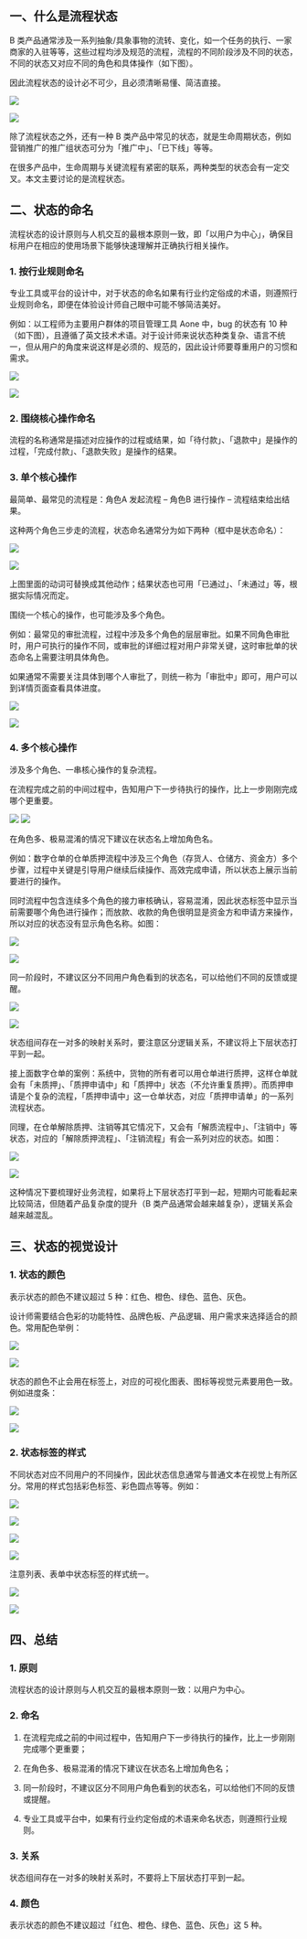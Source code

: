 ## 一、什么是流程状态

B 类产品通常涉及一系列抽象/具象事物的流转、变化，如一个任务的执行、一家商家的入驻等等，这些过程均涉及规范的流程，流程的不同阶段涉及不同的状态，不同的状态又对应不同的角色和具体操作（如下图）。

因此流程状态的设计必不可少，且必须清晰易懂、简洁直接。


![](https://cdn.wallleap.cn/img/pic/illustrtion/202211041651516.png)

![](https://internal-api-drive-stream.feishu.cn/space/api/box/stream/download/all/boxcnLtCXd9ZmYtm2Y16Zg4Dngd/?mount_node_token=doccnlglOAZsgTmLoGSddEoTD6e&mount_point=doc_image)





除了流程状态之外，还有一种 B 类产品中常见的状态，就是生命周期状态，例如营销推广的推广组状态可分为「推广中」、「已下线」等等。

在很多产品中，生命周期与关键流程有紧密的联系，两种类型的状态会有一定交叉。本文主要讨论的是流程状态。

## 二、状态的命名

流程状态的设计原则与人机交互的最根本原则一致，即「以用户为中心」，确保目标用户在相应的使用场景下能够快速理解并正确执行相关操作。

### 1. 按行业规则命名

专业工具或平台的设计中，对于状态的命名如果有行业约定俗成的术语，则遵照行业规则命名，即便在体验设计师自己眼中可能不够简洁美好。

例如：以工程师为主要用户群体的项目管理工具 Aone 中，bug 的状态有 10 种（如下图），且遵循了英文技术术语。对于设计师来说状态种类复杂、语言不统一，但从用户的角度来说这样是必须的、规范的，因此设计师要尊重用户的习惯和需求。


![](https://cdn.wallleap.cn/img/pic/illustrtion/202211041651250.png)

![](https://internal-api-drive-stream.feishu.cn/space/api/box/stream/download/all/boxcncyPsiHtfUymj8zOUQGJJre/?mount_node_token=doccnlglOAZsgTmLoGSddEoTD6e&mount_point=doc_image)





### 2. 围绕核心操作命名

流程的名称通常是描述对应操作的过程或结果，如「待付款」、「退款中」是操作的过程，「完成付款」、「退款失败」是操作的结果。

### 3. 单个核心操作

最简单、最常见的流程是：角色A 发起流程 – 角色B 进行操作 – 流程结束给出结果。

这种两个角色三步走的流程，状态命名通常分为如下两种（框中是状态命名）：


![](https://cdn.wallleap.cn/img/pic/illustrtion/202211041651198.png)

![](https://internal-api-drive-stream.feishu.cn/space/api/box/stream/download/all/boxcnS9QbxO0VLAhTV979EvCUAf/?mount_node_token=doccnlglOAZsgTmLoGSddEoTD6e&mount_point=doc_image)





上图里面的动词可替换成其他动作；结果状态也可用「已通过」、「未通过」等，根据实际情况而定。

围绕一个核心的操作，也可能涉及多个角色。

例如：最常见的审批流程，过程中涉及多个角色的层层审批。如果不同角色审批时，用户可执行的操作不同，或审批的详细过程对用户非常关键，这时审批单的状态命名上需要注明具体角色。

如果通常不需要关注具体到哪个人审批了，则统一称为「审批中」即可，用户可以到详情页面查看具体进度。


![](https://cdn.wallleap.cn/img/pic/illustrtion/202211041651733.png)

![](blob:https://ef17ayryne.feishu.cn/a2005603-82b0-4114-9486-58106d4b60cc)





### 4. 多个核心操作

涉及多个角色、一串核心操作的复杂流程。

在流程完成之前的中间过程中，告知用户下一步待执行的操作，比上一步刚刚完成哪个更重要。



![](blob:https://ef17ayryne.feishu.cn/35a1a744-ec69-4b71-bafc-27500049a9a9)
![](https://cdn.wallleap.cn/img/pic/illustrtion/202211041652715.png)





在角色多、极易混淆的情况下建议在状态名上增加角色名。

例如：数字仓单的仓单质押流程中涉及三个角色（存货人、仓储方、资金方）多个步骤，过程中关键是引导用户继续后续操作、高效完成申请，所以状态上展示当前要进行的操作。

同时流程中包含连续多个角色的接力审核确认，容易混淆，因此状态标签中显示当前需要哪个角色进行操作；而放款、收款的角色很明显是资金方和申请方来操作，所以对应的状态没有显示角色名称。如图：


![](https://cdn.wallleap.cn/img/pic/illustrtion/202211041652850.png)

![](blob:https://ef17ayryne.feishu.cn/53feee34-906f-4981-afd2-f79e22559ba2)





同一阶段时，不建议区分不同用户角色看到的状态名，可以给他们不同的反馈或提醒。


![](https://cdn.wallleap.cn/img/pic/illustrtion/202211041652387.png)

![](blob:https://ef17ayryne.feishu.cn/be7b96dc-3181-4955-a920-f4b34d54e4cd)





状态组间存在一对多的映射关系时，要注意区分逻辑关系，不建议将上下层状态打平到一起。

接上面数字仓单的案例：系统中，货物的所有者可以用仓单进行质押，这样仓单就会有「未质押」、「质押申请中」和「质押中」状态（不允许重复质押）。而质押申请是个复杂的流程，「质押申请中」这一仓单状态，对应「质押申请单」的一系列流程状态。

同理，在仓单解除质押、注销等其它情况下，又会有「解质流程中」、「注销中」等状态，对应的「解除质押流程」、「注销流程」有会一系列对应的状态。如图：


![](https://cdn.wallleap.cn/img/pic/illustrtion/202211041652774.png)

![](blob:https://ef17ayryne.feishu.cn/d78d1b30-b590-438b-8268-43ac2f86a5c3)





这种情况下要梳理好业务流程，如果将上下层状态打平到一起，短期内可能看起来比较简洁，但随着产品复杂度的提升（B 类产品通常会越来越复杂），逻辑关系会越来越混乱。

## 三、状态的视觉设计

### 1. 状态的颜色

表示状态的颜色不建议超过 5 种：红色、橙色、绿色、蓝色、灰色。

设计师需要结合色彩的功能特性、品牌色板、产品逻辑、用户需求来选择适合的颜色。常用配色举例：


![](https://cdn.wallleap.cn/img/pic/illustrtion/202211041652843.png)

![](blob:https://ef17ayryne.feishu.cn/7bf5a45f-87eb-4a7f-ab10-f65503321c2b)





状态的颜色不止会用在标签上，对应的可视化图表、图标等视觉元素要用色一致。例如进度条：

![](https://cdn.wallleap.cn/img/pic/illustrtion/202211041652342.png)


![](blob:https://ef17ayryne.feishu.cn/841f291f-25e8-466c-b80a-cd29874d3e05)





### 2. 状态标签的样式

不同状态对应不同用户的不同操作，因此状态信息通常与普通文本在视觉上有所区分。常用的样式包括彩色标签、彩色圆点等等。例如：

![](https://cdn.wallleap.cn/img/pic/illustrtion/202211041652757.png)


![](blob:https://ef17ayryne.feishu.cn/a6150ae8-9e56-4945-93e3-0fb55480f9d9)

![](https://cdn.wallleap.cn/img/pic/illustrtion/202211041652889.png)






![](blob:https://ef17ayryne.feishu.cn/bbbb1e6a-521c-4405-b3a6-721eea22099c)





注意列表、表单中状态标签的样式统一。


![](https://cdn.wallleap.cn/img/pic/illustrtion/202211041652114.png)

![](blob:https://ef17ayryne.feishu.cn/db187778-e6ff-4d25-9bed-68719fae7f86)





## 四、总结

### 1. 原则

流程状态的设计原则与人机交互的最根本原则一致：以用户为中心。

### 2. 命名

1.  在流程完成之前的中间过程中，告知用户下一步待执行的操作，比上一步刚刚完成哪个更重要；

2.  在角色多、极易混淆的情况下建议在状态名上增加角色名；

3.  同一阶段时，不建议区分不同用户角色看到的状态名，可以给他们不同的反馈或提醒。

4.  专业工具或平台中，如果有行业约定俗成的术语来命名状态，则遵照行业规则。

### 3. 关系

状态组间存在一对多的映射关系时，不要将上下层状态打平到一起。

### 4. 颜色

表示状态的颜色不建议超过「红色、橙色、绿色、蓝色、灰色」这 5 种。